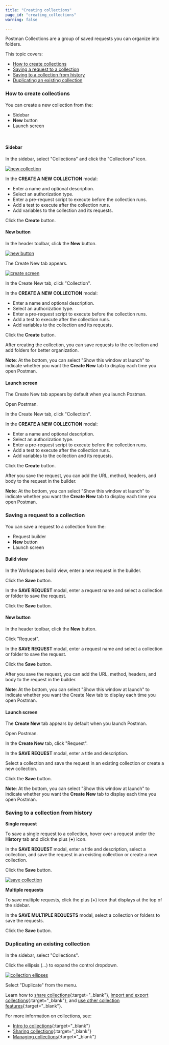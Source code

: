 ```yaml
---
title: "Creating collections"
page_id: "creating_collections"
warning: false

---
```


Postman Collections are a group of saved requests you can organize into folders. 

This topic covers:

* [How to create collections](#how-to-create-collections)
* [Saving a request to a collection](#saving-a-request-to-a-collection)
* [Saving to a collection from history](#saving-to-a-collection-from-history)
* [Duplicating an existing collection](#duplicating-an-existing-collection)



### How to create collections

You can create a new collection from the:
* Sidebar
* **New** button 
* Launch screen

<br>


#### Sidebar

In the sidebar, select "Collections" and click the "Collections" icon.

  [![new collection](https://s3.amazonaws.com/postman-static-getpostman-com/postman-docs/collections_icon1.png)](https://s3.amazonaws.com/postman-static-getpostman-com/postman-docs/collections_icon1.png)
 

In the **CREATE A NEW COLLECTION** modal: 
    
* Enter a name and optional description.
* Select an authorization type. 
* Enter a pre-request script to execute before the collection runs.
* Add a test to execute after the collection runs.
* Add variables to the collection and its requests.
  
Click the **Create** button.

#### New button

In the header toolbar, click the **New** button.

 [![new button](https://s3.amazonaws.com/postman-static-getpostman-com/postman-docs/WS-headerToolbar-blk.png)](https://s3.amazonaws.com/postman-static-getpostman-com/postman-docs/WS-headerToolbar-blk.png)

The Create New tab appears.

 [![create screen](https://s3.amazonaws.com/postman-static-getpostman-com/postman-docs/WS-collection-create-new-screenXX-p2+copy.png)](https://s3.amazonaws.com/postman-static-getpostman-com/postman-docs/WS-collection-create-new-screenXX-p2+copy.png)

In the Create New tab, click "Collection".

 In the **CREATE A NEW COLLECTION** modal:
  
* Enter a name and optional description.
* Select an authorization type. 
* Enter a pre-request script to execute before the collection runs.
* Add a test to execute after the collection runs.
* Add variables to the collection and its requests.
  
Click the **Create** button.

After creating the collection, you can save requests to the collection and add folders for better organization.

**Note**: At the bottom, you can select "Show this window at launch" to indicate whether you want the **Create New** tab to display each time you open Postman.
<br>
#### Launch screen

The Create New tab appears by default when you launch Postman. 

Open Postman.

In the Create New tab, click "Collection".

In the **CREATE A NEW COLLECTION** modal: 

* Enter a name and optional description.
* Select an authorization type. 
* Enter a pre-request script to execute before the collection runs.
* Add a test to execute after the collection runs.
* Add variables to the collection and its requests.

Click the **Create** button.

After you save the request, you can add the URL, method, headers, and body to the request in the builder.

**Note**: At the bottom, you can select "Show this window at launch" to indicate whether you want the **Create New** tab to display each time you open Postman.

### Saving a request to a collection

You can save a request to a collection from the:
* Request builder
* **New** button 
* Launch screen

#### Build view

In the Workspaces build view, enter a new request in the builder.

Click the **Save** button. 

In the **SAVE REQUEST** modal, enter a request name and select a collection or folder to save the request.

Click the **Save** button.

 
#### New button
In the header toolbar, click the **New** button.

Click "Request".

In the **SAVE REQUEST** modal, enter a request name and select a collection or folder to save the request.

Click the **Save** button.

After you save the request, you can add the URL, method, headers, and body to the request in the builder.

**Note**: At the bottom, you can select "Show this window at launch" to indicate whether you want the Create New tab to display each time you open Postman.
<br>
#### Launch screen

The  **Create New** tab appears by default when you launch Postman. 

Open Postman.

In the  **Create New** tab, click "Request".

In the **SAVE REQUEST** modal, enter a title and description.

Select a collection and save the request in an existing collection or create a new collection. 

Click the **Save** button.

**Note**: At the bottom, you can select "Show this window at launch" to indicate whether you want the **Create New** tab to display each time you open Postman.

### Saving to a collection from history

**Single request**

To save a single request to a collection, hover over a request under the **History** tab and click the plus (**+**) icon.

In the **SAVE REQUEST** modal, enter a title and description, select a collection, and save the request in an existing collection or create a new collection.

Click the **Save** button. 

[![save collection](https://s3.amazonaws.com/postman-static-getpostman-com/postman-docs/history_icon2.png)](https://s3.amazonaws.com/postman-static-getpostman-com/postman-docs/history_icon2.png)

**Multiple requests**

To save multiple requests, click the plus (**+**) icon  that displays at the top of the sidebar.
 
In the **SAVE MULTIPLE REQUESTS** modal, select a collection or folders to save the requests.
 
Click the **Save** button.
 
### Duplicating an existing collection

In the sidebar, select "Collections".

Click the ellipsis (...) to expand the control dropdown.   
   
[![collection ellipses](https://s3.amazonaws.com/postman-static-getpostman-com/postman-docs/duplicate_collection1.png)](https://s3.amazonaws.com/postman-static-getpostman-com/postman-docs/duplicate_collection1.png)

Select "Duplicate" from the menu.

Learn how to [share collections](/docs/v6/postman/collections/sharing_collections){:target="_blank"}, [import and export collections](/docs/v6/postman/collections/data_formats){:target="_blank"}, and [use other collection features](/docs/v6/postman/collections/managing_collections){:target="_blank"}.  



For more information on collections, see:

* [Intro to collections](/docs/v6/postman/collections/intro_to_collections){:target="_blank"}
* [Sharing collections](/docs/v6/postman/collections/sharing_collections){:target="_blank"}
* [Managing collections](/docs/v6/postman/collections/managing_collections){:target="_blank"}

